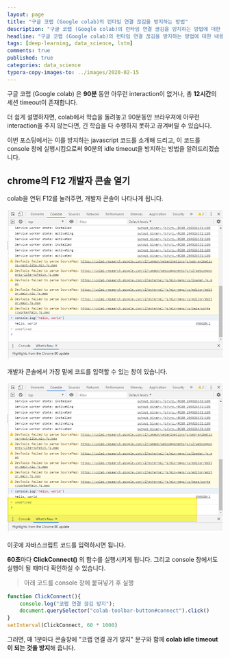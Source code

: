 ```yaml
---
layout: page
title: "구글 코랩 (Google colab)의 런타임 연결 끊김을 방지하는 방법"
description: "구글 코랩 (Google colab)의 런타임 연결 끊김을 방지하는 방법에 대한 내용입니다."
headline: "구글 코랩 (Google colab)의 런타임 연결 끊김을 방지하는 방법에 대한 내용입니다."
tags: [deep-learning, data_science, lstm]
comments: true
published: true
categories: data_science
typora-copy-images-to: ../images/2020-02-15
---
```




구글 코랩 (Google colab) 은 **90분** 동안 아무런 interaction이 없거나, 총 **12시간**의 세션 timeout이 존재합니다. 

더 쉽게 설명하자면, colab에서 학습을 돌려놓고 90분동안 브라우져에 아무런 interaction을 주지 않는다면, 긴 학습을 다 수행하지 못하고 끊겨버릴 수 있습니다.

이번 포스팅에서는 이를 방지하는 javascript 코드를 소개해 드리고, 이 코드를 console 창에 실행시킴으로써 90분의 idle timeout을 방지하는 방법을 알려드리겠습니다.



## chrome의 F12 개발자 콘솔 열기

colab을 연뒤 F12를 눌러주면, 개발자 콘솔이 나타나게 됩니다.

![image-20200215225855433](../images/2020-02-15/image-20200215225855433.png)



개발자 콘솔에서 가장 밑에 코드를 입력할 수 있는 창이 있습니다.

![captured_20200215225848_1](../images/2020-02-15/captured_20200215225848_1.png)



이곳에 자바스크립트 코드를 입력하시면 됩니다.

**60초**마다 **ClickConnect()** 의 함수를 실행시키게 됩니다. 그리고 console 창에서도 실행이 될 때마다 확인하실 수 있습니다.



> 아래 코드를 console 창에 붙혀넣기 후 실행

```javascript
function ClickConnect(){
    console.log("코랩 연결 끊김 방지"); 
    document.querySelector("colab-toolbar-button#connect").click() 
}
setInterval(ClickConnect, 60 * 1000)
```



그러면, 매 1분마다 콘솔창에 "코랩 연결 끊기 방지" 문구와 함께 **colab idle timeout이 되는 것을 방지**해 줍니다.